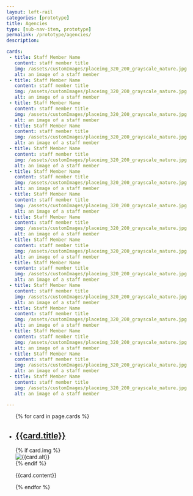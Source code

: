 ```yaml
---
layout: left-rail
categories: [prototype]
title: Agencies
type: [sub-nav-item, prototype]
permalink: /prototype/agencies/
description:

cards:
 - title: Staff Member Name
   content: staff member title   
   img: /assets/customImages/placeimg_320_200_grayscale_nature.jpg
   alt: an image of a staff member  
 - title: Staff Member Name
   content: staff member title   
   img: /assets/customImages/placeimg_320_200_grayscale_nature.jpg
   alt: an image of a staff member  
 - title: Staff Member Name
   content: staff member title   
   img: /assets/customImages/placeimg_320_200_grayscale_nature.jpg
   alt: an image of a staff member  
 - title: Staff Member Name
   content: staff member title   
   img: /assets/customImages/placeimg_320_200_grayscale_nature.jpg
   alt: an image of a staff member  
 - title: Staff Member Name
   content: staff member title   
   img: /assets/customImages/placeimg_320_200_grayscale_nature.jpg
   alt: an image of a staff member  
 - title: Staff Member Name
   content: staff member title   
   img: /assets/customImages/placeimg_320_200_grayscale_nature.jpg
   alt: an image of a staff member 
 - title: Staff Member Name
   content: staff member title   
   img: /assets/customImages/placeimg_320_200_grayscale_nature.jpg
   alt: an image of a staff member 
 - title: Staff Member Name
   content: staff member title   
   img: /assets/customImages/placeimg_320_200_grayscale_nature.jpg
   alt: an image of a staff member 
 - title: Staff Member Name
   content: staff member title   
   img: /assets/customImages/placeimg_320_200_grayscale_nature.jpg
   alt: an image of a staff member 
 - title: Staff Member Name
   content: staff member title   
   img: /assets/customImages/placeimg_320_200_grayscale_nature.jpg
   alt: an image of a staff member 
 - title: Staff Member Name
   content: staff member title   
   img: /assets/customImages/placeimg_320_200_grayscale_nature.jpg
   alt: an image of a staff member 
 - title: Staff Member Name
   content: staff member title   
   img: /assets/customImages/placeimg_320_200_grayscale_nature.jpg
   alt: an image of a staff member 
 - title: Staff Member Name
   content: staff member title   
   img: /assets/customImages/placeimg_320_200_grayscale_nature.jpg
   alt: an image of a staff member 
 - title: Staff Member Name
   content: staff member title   
   img: /assets/customImages/placeimg_320_200_grayscale_nature.jpg
   alt: an image of a staff member 
 - title: Staff Member Name
   content: staff member title   
   img: /assets/customImages/placeimg_320_200_grayscale_nature.jpg
   alt: an image of a staff member 

---
```




<ul class="usa-card-group">
  {% for card in page.cards %}
    <li class="usa-card tablet:grid-col-3">
      <div class="usa-card__container">
        <div class="usa-card__header">
          <a href=""><h2 class="usa-card__heading">{{card.title}}</h2></a>
        </div>
        {% if card.img %}
            <div class="usa-card__media {{card.media-class}}">
                <div class="usa-card__img">
                <img
                    src="{{card.img}}"
                    alt="{{card.alt}}"
                />
                </div>
            </div>
        {% endif %}
      <div class="usa-card__body">
        <p>
          {{card.content}}
        </p>
      </div>
    </div>
  </li>
  {% endfor %}
</ul>